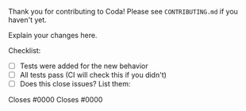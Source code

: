 Thank you for contributing to Coda! Please see `CONTRIBUTING.md` if you haven't
yet.

Explain your changes here.

Checklist:

- [ ] Tests were added for the new behavior
- [ ] All tests pass (CI will check this if you didn't)
- [ ] Does this close issues? List them:

Closes #0000
Closes #0000
